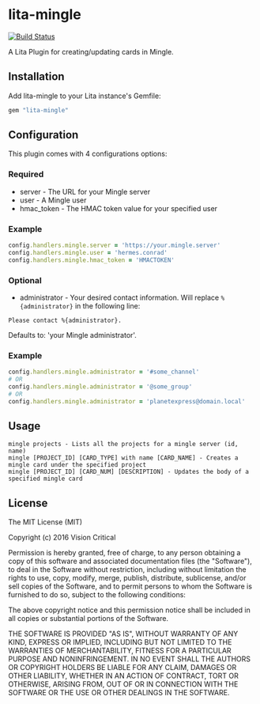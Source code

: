 # lita-mingle

[![Build Status](https://travis-ci.org/visioncritical/lita-mingle.png?branch=master)](https://travis-ci.org/visioncritical/lita-mingle)

A Lita Plugin for creating/updating cards in Mingle.

## Installation

Add lita-mingle to your Lita instance's Gemfile:

```ruby
gem "lita-mingle"
```

## Configuration

This plugin comes with 4 configurations options:

### Required

* server - The URL for your Mingle server
* user - A Mingle user
* hmac_token - The HMAC token value for your specified user

### Example

```ruby
config.handlers.mingle.server = 'https://your.mingle.server'
config.handlers.mingle.user = 'hermes.conrad'
config.handlers.mingle.hmac_token = 'HMACTOKEN'
```

### Optional

* administrator - Your desired contact information. Will replace `%{administrator}` in the following line:

`Please contact %{administrator}.`

Defaults to: 'your Mingle administrator'.

### Example

```ruby
config.handlers.mingle.administrator = '#some_channel'
# OR
config.handlers.mingle.administrator = '@some_group'
# OR
config.handlers.mingle.administrator = 'planetexpress@domain.local'
```

## Usage

```
mingle projects - Lists all the projects for a mingle server (id, name)
mingle [PROJECT_ID] [CARD_TYPE] with name [CARD_NAME] - Creates a mingle card under the specified project
mingle [PROJECT_ID] [CARD_NUM] [DESCRIPTION] - Updates the body of a specified mingle card
```

## License

The MIT License (MIT)

Copyright (c) 2016 Vision Critical

Permission is hereby granted, free of charge, to any person obtaining a copy of this software and associated documentation files (the "Software"), to deal in the Software without restriction, including without limitation the rights to use, copy, modify, merge, publish, distribute, sublicense, and/or sell copies of the Software, and to permit persons to whom the Software is furnished to do so, subject to the following conditions:

The above copyright notice and this permission notice shall be included in all copies or substantial portions of the Software.

THE SOFTWARE IS PROVIDED "AS IS", WITHOUT WARRANTY OF ANY KIND, EXPRESS OR IMPLIED, INCLUDING BUT NOT LIMITED TO THE WARRANTIES OF MERCHANTABILITY, FITNESS FOR A PARTICULAR PURPOSE AND NONINFRINGEMENT. IN NO EVENT SHALL THE AUTHORS OR COPYRIGHT HOLDERS BE LIABLE FOR ANY CLAIM, DAMAGES OR OTHER LIABILITY, WHETHER IN AN ACTION OF CONTRACT, TORT OR OTHERWISE, ARISING FROM, OUT OF OR IN CONNECTION WITH THE SOFTWARE OR THE USE OR OTHER DEALINGS IN THE SOFTWARE.
